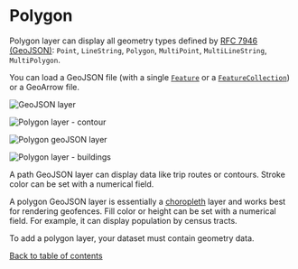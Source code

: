 # Polygon

Polygon layer can display all geometry types defined by [RFC 7946 (GeoJSON)](https://tools.ietf.org/html/rfc7946): `Point`, `LineString`, `Polygon`, `MultiPoint`, `MultiLineString`, `MultiPolygon`.

You can load a GeoJSON file (with a single [`Feature`](https://tools.ietf.org/html/rfc7946#section-3.2) or a [`FeatureCollection`](https://tools.ietf.org/html/rfc7946#section-3.3)) or a GeoArrow file.

![GeoJSON layer](https://d1a3f4spazzrp4.cloudfront.net/indranil-kepler.gl/documentation/image20.png 'GeoJSON layer')

![Polygon layer - contour](https://d1a3f4spazzrp4.cloudfront.net/indranil-kepler.gl/documentation/layers-polygon-contour.png 'Polygon layer')

![Polygon geoJSON layer](https://d1a3f4spazzrp4.cloudfront.net/indranil-kepler.gl/documentation/image7.png 'Polygon geoJSON layer')

![Polygon layer - buildings](https://d1a3f4spazzrp4.cloudfront.net/indranil-kepler.gl/documentation/layers-polygon-buildings.png 'Grid layer')

A path GeoJSON layer can display data like trip routes or contours. Stroke color can be set with a numerical field.

A polygon GeoJSON layer is essentially a [choropleth](https://en.wikipedia.org/wiki/Choropleth_map) layer and works best for rendering geofences. Fill color or height can be set with a numerical field. For example, it can display population by census tracts.

To add a polygon layer, your dataset must contain geometry data.

[Back to table of contents](../README.md)
